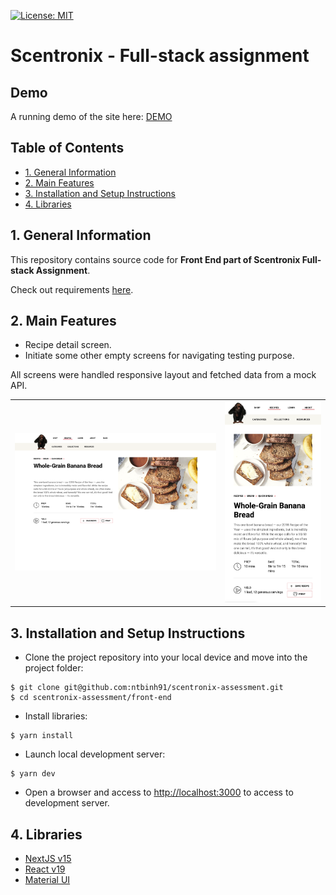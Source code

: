 [![License: MIT](https://img.shields.io/badge/License-MIT-green.svg)](https://opensource.org/licenses/MIT)

# Scentronix - Full-stack assignment

## Demo

A running demo of the site here: [DEMO](https://scentronix-assessment-rho.vercel.app/recipes)

## Table of Contents

- [1. General Information](#1-general-information)
- [2. Main Features](#2-main-features)
- [3. Installation and Setup Instructions](#3-installation-and-setup-instructions)
- [4. Libraries](#4-libraries)

## 1. General Information

This repository contains source code for **Front End part of Scentronix Full-stack Assignment**.

Check out requirements [here](https://gitlab.com/scentronix/assessments/web-interviews/-/tree/master/fullstack?ref_type=heads#front-end-part).

## 2. Main Features

- Recipe detail screen.
- Initiate some other empty screens for navigating testing purpose.

All screens were handled responsive layout and fetched data from a mock API.

|                                                              |                                                              |
| ------------------------------------------------------------ | ------------------------------------------------------------ |
| ![PC](./screenshots/screenshot-scentronix-assessment-pc.png) | ![SP](./screenshots/screenshot-scentronix-assessment-sp.png) |

## 3. Installation and Setup Instructions

- Clone the project repository into your local device and move into the project folder:

```
$ git clone git@github.com:ntbinh91/scentronix-assessment.git
$ cd scentronix-assessment/front-end
```

- Install libraries:

```
$ yarn install
```

- Launch local development server:

```
$ yarn dev
```

- Open a browser and access to [http://localhost:3000](http://localhost:3000) to access to development server.

## 4. Libraries

- [NextJS v15](https://nextjs.org/)
- [React v19](https://react.dev/blog/2024/12/05/react-19)
- [Material UI](https://mui.com/material-ui/)
